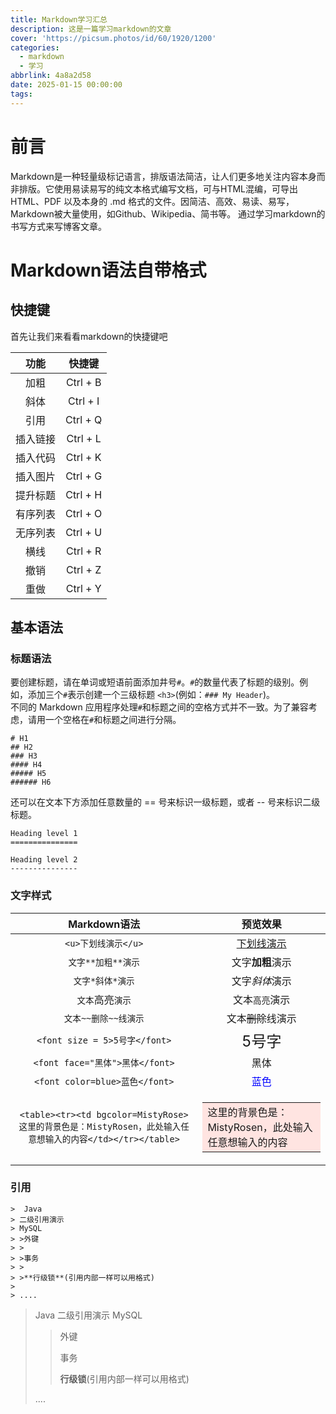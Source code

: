 ```yaml
---
title: Markdown学习汇总
description: 这是一篇学习markdown的文章
cover: 'https://picsum.photos/id/60/1920/1200'
categories:
  - markdown
  - 学习
abbrlink: 4a8a2d58
date: 2025-01-15 00:00:00
tags:
---
```

# 前言
Markdown是一种轻量级标记语言，排版语法简洁，让人们更多地关注内容本身而非排版。它使用易读易写的纯文本格式编写文档，可与HTML混编，可导出 HTML、PDF 以及本身的 .md 格式的文件。因简洁、高效、易读、易写，Markdown被大量使用，如Github、Wikipedia、简书等。 通过学习markdown的书写方式来写博客文章。
# Markdown语法自带格式
## 快捷键

首先让我们来看看markdown的快捷键吧

| 功能  | 快捷键 |
|:---:|:-----------:|
| 加粗  | Ctrl + B |
| 斜体  | Ctrl + I|
| 引用  |Ctrl + Q|
|插入链接|Ctrl + L|
|插入代码|Ctrl + K|
|插入图片|Ctrl + G|
|提升标题|Ctrl + H|
|有序列表|Ctrl + O|
|无序列表|Ctrl + U|
|横线|Ctrl + R|
|撤销|Ctrl + Z|
|重做|Ctrl + Y|

## 基本语法
### 标题语法
要创建标题，请在单词或短语前面添加井号`#`。`#`的数量代表了标题的级别。例如，添加三个`#`表示创建一个三级标题 `<h3>`(例如：`### My Header`)。<br>
不同的 Markdown 应用程序处理`#`和标题之间的空格方式并不一致。为了兼容考虑，请用一个空格在`#`和标题之间进行分隔。
```
# H1
## H2
### H3
#### H4
##### H5
###### H6
```
还可以在文本下方添加任意数量的 == 号来标识一级标题，或者 -- 号来标识二级标题。
```
Heading level 1
===============

Heading level 2
---------------
```


### 文字样式

| Markdown语法 | 预览效果 |
|:---:|:---:|
| `<u>下划线演示</u>` | <u>下划线演示</u> |
| `文字**加粗**演示` | 文字**加粗**演示 |
| `文字*斜体*演示` | 文字*斜体*演示 |
| `文本`高亮`演示` | 文本`高亮`演示 |
| `文本~~删除~~线演示` | 文本~~删除~~线演示 |
| `<font size = 5>5号字</font>` | <font size = 5>5号字</font> |
| `<font face="黑体">黑体</font>` | <font face="黑体">黑体</font> |
| `<font color=blue>蓝色</font>` | <font color=blue>蓝色</font> |
| `<table><tr><td bgcolor=MistyRose>这里的背景色是：MistyRosen，此处输入任意想输入的内容</td></tr></table>` | <table><tr><td bgcolor=MistyRose>这里的背景色是：MistyRosen，此处输入任意想输入的内容</td></tr></table> |







### 引用
```
>  Java
> 二级引用演示
> MySQL
> >外键
> >
> >事务
> >
> >**行级锁**(引用内部一样可以用格式)
> 
> ....
```
>  Java
> 二级引用演示
> MySQL
> >外键
> >
> >事务
> >
> >**行级锁**(引用内部一样可以用格式)
>
> ....